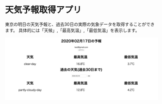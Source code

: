 # 天気予報取得アプリ

東京の明日の天気予報と、過去30日の実際の気象データを取得することができます。
具体的には「天候」,「最高気温」,「最低気温」を表示します。

![demo](img/img.png)


